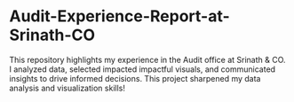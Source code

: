 # Audit-Experience-Report-at-Srinath-CO
This repository highlights my experience in the Audit office at Srinath &amp; CO. I analyzed data, selected impacted impactful visuals, and communicated insights to drive informed decisions. This project sharpened my data analysis and visualization skills!
